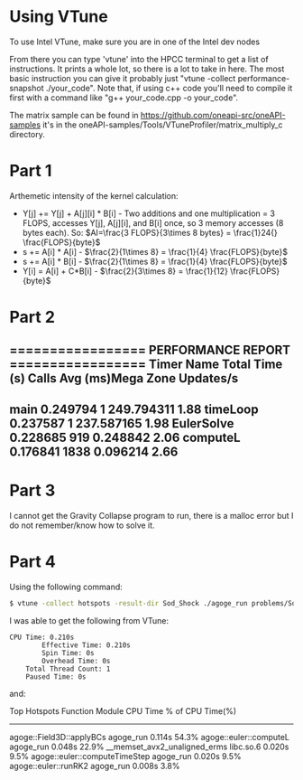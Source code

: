 # Using VTune

To use Intel VTune, make sure you are in one of the Intel dev nodes

From there you can type 'vtune' into the HPCC terminal to get a list of instructions. It prints a whole lot, so there is a lot to take in here. The most basic instruction you can give it probably just "vtune -collect performance-snapshot ./your_code". Note that, if using c++ code you'll need to compile it first with a command like "g++ your_code.cpp -o your_code".

The matrix sample can be found in https://github.com/oneapi-src/oneAPI-samples it's in the oneAPI-samples/Tools/VTuneProfiler/matrix_multiply_c directory.

# Part 1
Arthemetic intensity of the kernel calculation:
- Y[j] += Y[j] + A[j][i] * B[i]
        - Two additions and one multiplication = 3 FLOPS, accesses Y[j], A[j][i], and B[i] once, so 3 memory accesses (8 bytes each). So: $AI=\frac{3 FLOPS}{3\times 8 bytes} = \frac{1}24{} \frac{FLOPS}{byte}$
- s += A[i] * A[i]
        - $\frac{2}{1\times 8} = \frac{1}{4} \frac{FLOPS}{byte}$
- s += A[i] * B[i]
        - $\frac{2}{1\times 8} = \frac{1}{4} \frac{FLOPS}{byte}$
- Y[i] = A[i] + C*B[i]
        - $\frac{2}{3\times 8} = \frac{1}{12} \frac{FLOPS}{byte}$

# Part 2

================= PERFORMANCE REPORT =================
Timer Name              Total Time (s)     Calls     Avg (ms)Mega Zone Updates/s
--------------------------------------------------------------------------
main                          0.249794         1   249.794311            1.88
timeLoop                      0.237587         1   237.587165            1.98
EulerSolve                    0.228685       919     0.248842            2.06
computeL                      0.176841      1838     0.096214            2.66
--------------------------------------------------------------------------

# Part 3

I cannot get the Gravity Collapse program to run, there is a malloc error but I do not remember/know how to solve it.

# Part 4

Using the following command:

```bash
$ vtune -collect hotspots -result-dir Sod_Shock ./agoge_run problems/SodShockTube.yaml
```

I was able to get the following from VTune:

```
CPU Time: 0.210s
        Effective Time: 0.210s
        Spin Time: 0s
        Overhead Time: 0s
    Total Thread Count: 1
    Paused Time: 0s
```

and:

Top Hotspots
Function                       Module     CPU Time  % of CPU Time(%)
-----------------------------  ---------  --------  ----------------
agoge::Field3D::applyBCs       agoge_run    0.114s             54.3%
agoge::euler::computeL         agoge_run    0.048s             22.9%
__memset_avx2_unaligned_erms   libc.so.6    0.020s              9.5%
agoge::euler::computeTimeStep  agoge_run    0.020s              9.5%
agoge::euler::runRK2           agoge_run    0.008s              3.8%

